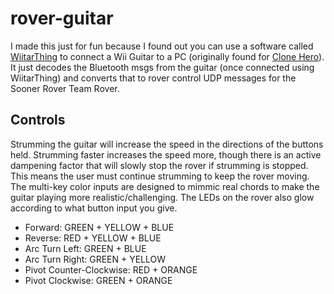 # rover-guitar
I made this just for fun because I found out you can use a software called [WiitarThing](https://github.com/Meowmaritus/WiitarThing) to connect a Wii Guitar to a PC (originally found for [Clone Hero](https://clonehero.net/)). It just decodes the Bluetooth msgs from the guitar (once connected using WiitarThing) and converts that to rover control UDP messages for the Sooner Rover Team Rover. 

## Controls
Strumming the guitar will increase the speed in the directions of the buttons held. Strumming faster increases the speed more, though there is an active dampening factor that will slowly stop the rover if strumming is stopped. This means the user must continue strumming to keep the rover moving. The multi-key color inputs are designed to mimmic real chords to make the guitar playing more realistic/challenging. The LEDs on the rover also glow according to what button input you give.

- Forward: GREEN + YELLOW + BLUE
- Reverse: RED + YELLOW + BLUE
- Arc Turn Left: GREEN + BLUE
- Arc Turn Right: GREEN + YELLOW
- Pivot Counter-Clockwise: RED + ORANGE
- Pivot Clockwise: GREEN + ORANGE
